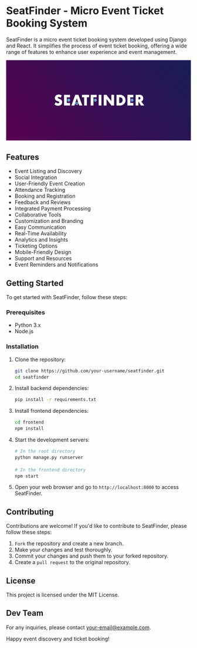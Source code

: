 # SeatFinder - Micro Event Ticket Booking System

SeatFinder is a micro event ticket booking system developed using Django and React. It simplifies the process of event ticket booking, offering a wide range of features to enhance user experience and event management.

![SeatFinder Screenshot](banner.png) 

## Features

- Event Listing and Discovery
- Social Integration
- User-Friendly Event Creation
- Attendance Tracking
- Booking and Registration
- Feedback and Reviews
- Integrated Payment Processing
- Collaborative Tools
- Customization and Branding
- Easy Communication
- Real-Time Availability
- Analytics and Insights
- Ticketing Options
- Mobile-Friendly Design
- Support and Resources
- Event Reminders and Notifications

## Getting Started

To get started with SeatFinder, follow these steps:

### Prerequisites

- Python 3.x
- Node.js

### Installation

1. Clone the repository:

   ```bash
   git clone https://github.com/your-username/seatfinder.git
   cd seatfinder
   ```

2. Install backend dependencies:

   ```bash
   pip install -r requirements.txt
   ```

3. Install frontend dependencies:

   ```bash
   cd frontend
   npm install
   ```

4. Start the development servers:

   ```bash
   # In the root directory
   python manage.py runserver

   # In the frontend directory
   npm start
   ```

5. Open your web browser and go to `http://localhost:8000` to access SeatFinder.

## Contributing

Contributions are welcome! If you'd like to contribute to SeatFinder, please follow these steps:

1. `Fork` the repository and create a new branch.
2. Make your changes and test thoroughly.
3. Commit your changes and push them to your forked repository.
4. Create a `pull request` to the original repository.

## License

This project is licensed under the MIT License.

## Dev Team

For any inquiries, please contact your-email@example.com.

Happy event discovery and ticket booking!
